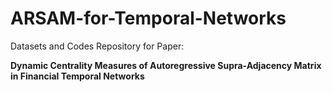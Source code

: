 # ARSAM-for-Temporal-Networks
Datasets and Codes Repository for Paper: 

**Dynamic Centrality Measures of Autoregressive Supra-Adjacency Matrix in Financial Temporal Networks**

